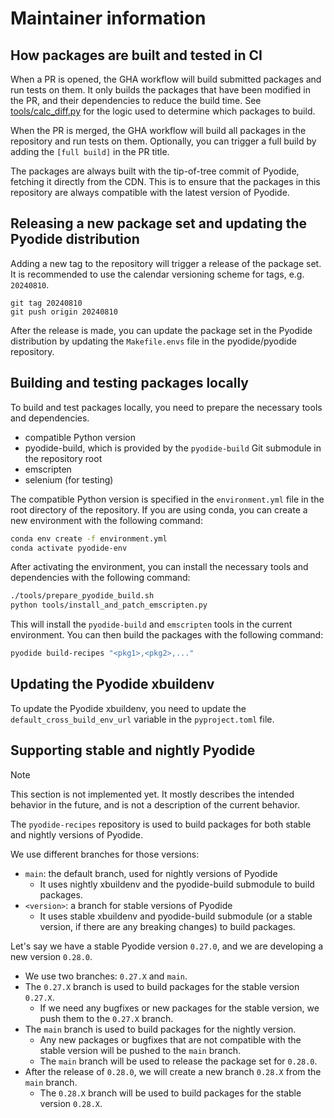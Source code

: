 # Maintainer information

## How packages are built and tested in CI

When a PR is opened, the GHA workflow will build submitted packages and run tests on them.
It only builds the packages that have been modified in the PR, and their dependencies to reduce the build time.
See [tools/calc_diff.py](../tools/calc_diff.py) for the logic used to determine which packages to build.

When the PR is merged, the GHA workflow will build all packages in the repository and run tests on them.
Optionally, you can trigger a full build by adding the `[full build]` in the PR title.

The packages are always built with the tip-of-tree commit of Pyodide, fetching it directly from the CDN.
This is to ensure that the packages in this repository are always compatible with the latest version of Pyodide.

## Releasing a new package set and updating the Pyodide distribution

Adding a new tag to the repository will trigger a release of the package set.
It is recommended to use the calendar versioning scheme for tags, e.g. `20240810`.

```
git tag 20240810
git push origin 20240810
```

After the release is made, you can update the package set in the Pyodide distribution
by updating the `Makefile.envs` file in the pyodide/pyodide repository.

## Building and testing packages locally

To build and test packages locally, you need to prepare the necessary tools and dependencies.

- compatible Python version
- pyodide-build, which is provided by the `pyodide-build` Git submodule in the repository root
- emscripten
- selenium (for testing)

The compatible Python version is specified in the `environment.yml` file in the root directory of the repository.
If you are using conda, you can create a new environment with the following command:

```bash
conda env create -f environment.yml
conda activate pyodide-env
```

After activating the environment, you can install the necessary tools and dependencies with the following command:

```bash
./tools/prepare_pyodide_build.sh
python tools/install_and_patch_emscripten.py
```

This will install the `pyodide-build` and `emscripten` tools in the current environment.
You can then build the packages with the following command:

```bash
pyodide build-recipes "<pkg1>,<pkg2>,..."
```

## Updating the Pyodide xbuildenv

To update the Pyodide xbuildenv, you need to update the `default_cross_build_env_url` variable in the `pyproject.toml` file.

## Supporting stable and nightly Pyodide

> [!NOTE]
> This section is not implemented yet. It mostly describes the intended behavior in the future, and
> is not a description of the current behavior.

The `pyodide-recipes` repository is used to build packages for both stable and nightly versions of Pyodide.

We use different branches for those versions:

- `main`: the default branch, used for nightly versions of Pyodide
  - It uses nightly xbuildenv and the pyodide-build submodule to build packages.
- `<version>`: a branch for stable versions of Pyodide
  - It uses stable xbuildenv and pyodide-build submodule (or a stable version, if there are any breaking changes) to build packages.

Let's say we have a stable Pyodide version `0.27.0`, and we are developing a new version `0.28.0`.

- We use two branches: `0.27.X` and `main`.
- The `0.27.X` branch is used to build packages for the stable version `0.27.X`.
  - If we need any bugfixes or new packages for the stable version, we push them to the `0.27.X` branch.
- The `main` branch is used to build packages for the nightly version.
  - Any new packages or bugfixes that are not compatible with the stable version will be pushed to the `main` branch.
  - The `main` branch will be used to release the package set for `0.28.0`.
- After the release of `0.28.0`, we will create a new branch `0.28.X` from the `main` branch.
  - The `0.28.X` branch will be used to build packages for the stable version `0.28.X`.
